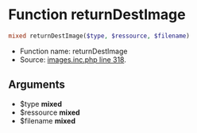 Function returnDestImage
===========================





```php
mixed returnDestImage($type, $ressource, $filename)
```

* Function name: returnDestImage
* Source: [images.inc.php line 318](https://github.com/PrestaShop/PrestaShop/blob/1.5.0.2/images.inc.php#L318).

Arguments
---------

* $type **mixed**
* $ressource **mixed**
* $filename **mixed**

